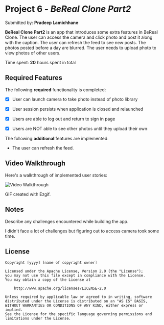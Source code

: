 # Project 6 - *BeReal Clone Part2*

Submitted by: **Pradeep Lamichhane**

**BeReal Clone Part2** is an app that introduces some extra features in BeReal Clone. The user can access the camera and click photo and post it along with the caption. The user can refresh the feed to see new posts. The photos posted before a day are blurred. The user needs to upload photo to view photos of other users.

Time spent: **20** hours spent in total

## Required Features

The following **required** functionality is completed:

- [x] User can launch camera to take photo instead of photo library
- [x] User session persists when application is closed and relaunched
- [x] Users are able to log out and return to sign in page
- [x] Users are NOT able to see other photos until they upload their own	
 

The following **additional** features are implemented:

- The user can refresh the feed.

## Video Walkthrough

Here's a walkthrough of implemented user stories:

<img src='./Unit_6.gif' title='Video Walkthrough' width='' alt='Video Walkthrough' />

<!-- Replace this with whatever GIF tool you used! -->
GIF created with Ezgif. 
<!-- Recommended tools:
[Kap](https://getkap.co/) for macOS
[ScreenToGif](https://www.screentogif.com/) for Windows
[peek](https://github.com/phw/peek) for Linux. -->

## Notes

Describe any challenges encountered while building the app.

I didn't face a lot of challenges but figuring out to access camera took some time.

## License

    Copyright [yyyy] [name of copyright owner]

    Licensed under the Apache License, Version 2.0 (the "License");
    you may not use this file except in compliance with the License.
    You may obtain a copy of the License at

        http://www.apache.org/licenses/LICENSE-2.0

    Unless required by applicable law or agreed to in writing, software
    distributed under the License is distributed on an "AS IS" BASIS,
    WITHOUT WARRANTIES OR CONDITIONS OF ANY KIND, either express or implied.
    See the License for the specific language governing permissions and
    limitations under the License.
